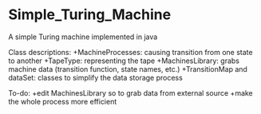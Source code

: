# Simple_Turing_Machine
A simple Turing machine implemented in java

Class descriptions:
  +MachineProcesses: causing transition from one state to another
  +TapeType: representing the tape
  +MachinesLibrary: grabs machine data (transition function, state names, etc.)
  +TransitionMap and dataSet: classes to simplify the data storage process
  
To-do:
  +edit MachinesLibrary so to grab data from external source
  +make the whole process more efficient
